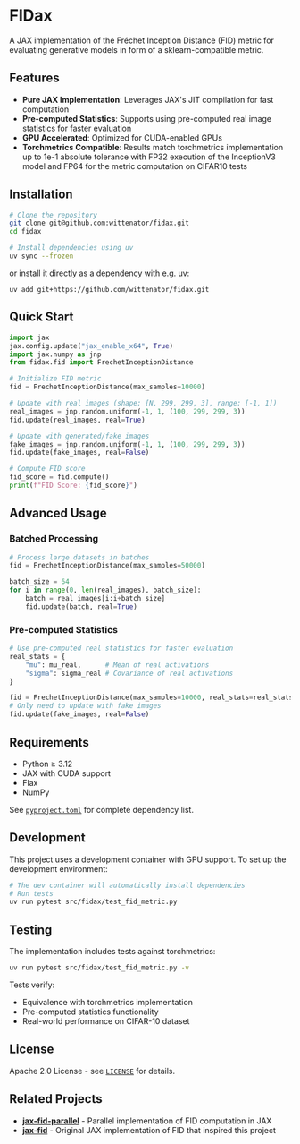 # FIDax

A JAX implementation of the Fréchet Inception Distance (FID) metric for evaluating generative models in form of a sklearn-compatible metric.

## Features

- **Pure JAX Implementation**: Leverages JAX's JIT compilation for fast computation
- **Pre-computed Statistics**: Supports using pre-computed real image statistics for faster evaluation
- **GPU Accelerated**: Optimized for CUDA-enabled GPUs
- **Torchmetrics Compatible**: Results match torchmetrics implementation up to 1e-1 absolute tolerance with FP32 execution of the InceptionV3 model and FP64 for the metric computation on CIFAR10 tests

## Installation

```bash
# Clone the repository
git clone git@github.com:wittenator/fidax.git
cd fidax

# Install dependencies using uv
uv sync --frozen
```

or install it directly as a dependency with e.g. uv:
```
uv add git+https://github.com/wittenator/fidax.git
```

## Quick Start

```python
import jax 
jax.config.update("jax_enable_x64", True)
import jax.numpy as jnp
from fidax.fid import FrechetInceptionDistance

# Initialize FID metric
fid = FrechetInceptionDistance(max_samples=10000)

# Update with real images (shape: [N, 299, 299, 3], range: [-1, 1])
real_images = jnp.random.uniform(-1, 1, (100, 299, 299, 3))
fid.update(real_images, real=True)

# Update with generated/fake images
fake_images = jnp.random.uniform(-1, 1, (100, 299, 299, 3))
fid.update(fake_images, real=False)

# Compute FID score
fid_score = fid.compute()
print(f"FID Score: {fid_score}")
```

## Advanced Usage

### Batched Processing

```python
# Process large datasets in batches
fid = FrechetInceptionDistance(max_samples=50000)

batch_size = 64
for i in range(0, len(real_images), batch_size):
    batch = real_images[i:i+batch_size]
    fid.update(batch, real=True)
```

### Pre-computed Statistics

```python
# Use pre-computed real statistics for faster evaluation
real_stats = {
    "mu": mu_real,      # Mean of real activations
    "sigma": sigma_real # Covariance of real activations
}

fid = FrechetInceptionDistance(max_samples=10000, real_stats=real_stats)
# Only need to update with fake images
fid.update(fake_images, real=False)
```

## Requirements

- Python ≥ 3.12
- JAX with CUDA support
- Flax
- NumPy

See [`pyproject.toml`](pyproject.toml) for complete dependency list.

## Development

This project uses a development container with GPU support. To set up the development environment:

```bash
# The dev container will automatically install dependencies
# Run tests
uv run pytest src/fidax/test_fid_metric.py
```

## Testing

The implementation includes tests against torchmetrics:

```bash
uv run pytest src/fidax/test_fid_metric.py -v
```

Tests verify:
- Equivalence with torchmetrics implementation
- Pre-computed statistics functionality
- Real-world performance on CIFAR-10 dataset

## License

Apache 2.0 License - see [`LICENSE`](LICENSE) for details.

## Related Projects

- **[jax-fid-parallel](https://github.com/kvfrans/jax-fid-parallel)** - Parallel implementation of FID computation in JAX
- **[jax-fid](https://github.com/matthias-wright/jax-fid)** - Original JAX implementation of FID that inspired this project